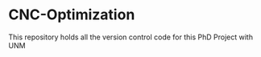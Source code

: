 # CNC-Optimization
This repository holds all the  version control code for this PhD Project with UNM
